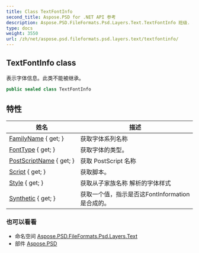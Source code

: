 ```yaml
---
title: Class TextFontInfo
second_title: Aspose.PSD for .NET API 参考
description: Aspose.PSD.FileFormats.Psd.Layers.Text.TextFontInfo 班级. 表示字体信息此类不能被继承
type: docs
weight: 3550
url: /zh/net/aspose.psd.fileformats.psd.layers.text/textfontinfo/
---
```

## TextFontInfo class

表示字体信息。此类不能被继承。

```csharp
public sealed class TextFontInfo
```

## 特性

| 姓名 | 描述 |
| --- | --- |
| [FamilyName](../../aspose.psd.fileformats.psd.layers.text/textfontinfo/familyname/) { get; } | 获取字体系列名称 |
| [FontType](../../aspose.psd.fileformats.psd.layers.text/textfontinfo/fonttype/) { get; } | 获取字体的类型。 |
| [PostScriptName](../../aspose.psd.fileformats.psd.layers.text/textfontinfo/postscriptname/) { get; } | 获取 PostScript 名称 |
| [Script](../../aspose.psd.fileformats.psd.layers.text/textfontinfo/script/) { get; } | 获取脚本。 |
| [Style](../../aspose.psd.fileformats.psd.layers.text/textfontinfo/style/) { get; } | 获取从子家族名称 解析的字体样式 |
| [Synthetic](../../aspose.psd.fileformats.psd.layers.text/textfontinfo/synthetic/) { get; } | 获取一个值，指示是否这FontInformation是合成的。 |

### 也可以看看

* 命名空间 [Aspose.PSD.FileFormats.Psd.Layers.Text](../../aspose.psd.fileformats.psd.layers.text/)
* 部件 [Aspose.PSD](../../)


